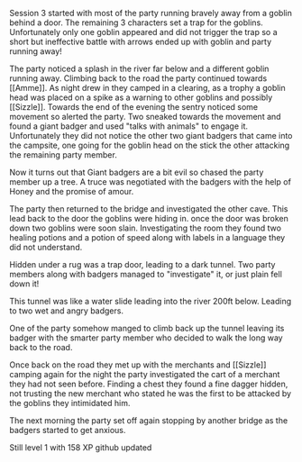 Session 3 started with most of the party running bravely away from a goblin behind a door.   The remaining 3 characters set a trap for the goblins.   Unfortunately only one goblin appeared and  did not trigger the trap so a short but ineffective battle with arrows ended up with goblin and party running away!

The party noticed a splash in the river far below and a different goblin running away.  Climbing back to the road the party continued towards [[Amme]].  As night drew in they camped in a clearing, as a trophy a goblin head was placed on a spike as a warning to other goblins and possibly [[Sizzle]].  Towards the end of the evening the sentry noticed some movement so alerted the party.   Two sneaked towards the movement and found a giant badger and used "talks with animals" to engage it.  Unfortunately they did not notice the other two giant badgers that came into the campsite, one going for the goblin head on the stick the other attacking the remaining party member.

Now it turns out that Giant badgers are a bit evil so chased the party member up a tree.  A truce was negotiated with the badgers with the help of Honey and the promise of amour.

The party then returned to the bridge and investigated the other cave.  This lead back to the door the goblins were hiding in.   once the door was broken down two goblins were soon slain.     Investigating the room they found two healing potions and a potion of speed along with labels in a language they did not understand.

Hidden under a rug was a trap door, leading to a dark tunnel.    Two party members along with badgers managed to "investigate" it, or just plain fell down it!

This tunnel was like a water slide leading into the river 200ft below.   Leading to two wet and angry badgers.

One of the party somehow manged to climb back up the tunnel leaving its badger with the smarter party member who decided to walk the long way back to the road.

Once back on the road they met up with the merchants and [[Sizzle]]  camping again for the night the party investigated the cart of a merchant they had not seen before.  Finding a chest they found a fine dagger hidden,  not trusting the new merchant who stated he was the first to be attacked by the goblins they intimidated him.

The next morning the party set off again stopping by another bridge as the badgers started to get anxious.

Still level 1 with 158 XP  github updated